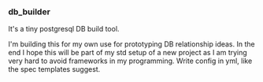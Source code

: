 ### db_builder
It's a tiny postgresql DB build tool.

I'm building this for my own use for prototyping DB relationship ideas.
In the end I hope this will be part of my std setup of a new project as I am trying very hard to avoid frameworks in my programming.
Write config in yml, like the spec templates suggest.
